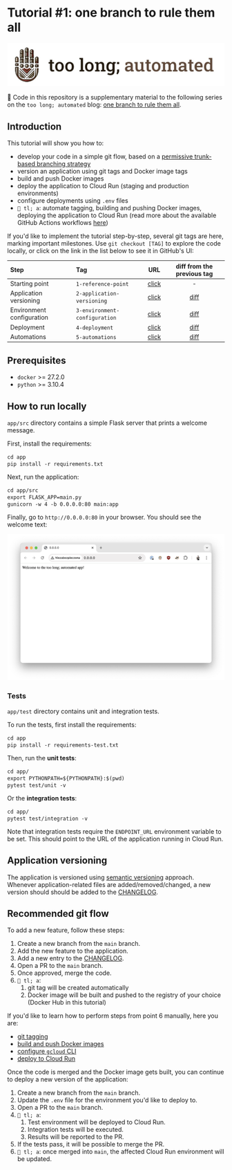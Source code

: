 # Tutorial #1: one branch to rule them all

![tl;a banner](docs/banner.jpeg)

📓 Code in this repository is a supplementary material to the following series
on the `too long; automated` blog: [one branch to rule them
all](https://toolongautomated.com/posts/2024/one-branch-to-rule-them-all-1).

## Introduction

This tutorial will show you how to:
- develop your code in a simple git flow, based on a [permissive trunk-based
    branching strategy](https://www.toolongautomated.com/posts/2024/one-branch-to-rule-them-all-1.html#option-2-permissive-trunk-based-development)
- version an application using git tags and Docker image tags
- build and push Docker images
- deploy the application to Cloud Run (staging and production environments)
- configure deployments using `.env` files
- `🚀 tl; a`: automate tagging, building and pushing Docker images,
    deploying the application to Cloud Run (read more about the available
    GitHub Actions workflows [here](.github/workflows/README.md))

If you'd like to implement the tutorial step-by-step, several git tags are here,
marking important milestones. Use `git checkout [TAG]` to explore the code
locally, or click on the link in the list below to see it in GitHub's UI:

| Step | Tag | URL | diff from the previous tag |
|:---|:---|:---:|:---:|
| Starting point | `1-reference-point` | [click](https://github.com/toolongautomated/tutorial-1/tree/1-reference-point) | - |
| Application versioning | `2-application-versioning` | [click](https://github.com/toolongautomated/tutorial-1/tree/2-application-versioning) | [diff](https://github.com/toolongautomated/tutorial-1/compare/1-reference-point...2-application-versioning) |
| Environment configuration | `3-environment-configuration` | [click](https://github.com/toolongautomated/tutorial-1/tree/3-environment-configuration) | [diff](https://github.com/toolongautomated/tutorial-1/compare/2-application-versioning...3-environment-configuration) |
| Deployment | `4-deployment` | [click](https://github.com/toolongautomated/tutorial-1/tree/4-deployment) | [diff](https://github.com/toolongautomated/tutorial-1/compare/3-environment-configuration...4-deployment) |
| Automations | `5-automations` | [click](https://github.com/toolongautomated/tutorial-1/tree/5-automations) | [diff](https://github.com/toolongautomated/tutorial-1/compare/4-deployment...5-automations) |

## Prerequisites

- `docker` >= 27.2.0
- `python` >= 3.10.4

## How to run locally

`app/src` directory contains a simple Flask server that prints a welcome
message.

First, install the requirements:

```shell
cd app
pip install -r requirements.txt
```

Next, run the application:

```shell
cd app/src
export FLASK_APP=main.py
gunicorn -w 4 -b 0.0.0.0:80 main:app
```

Finally, go to `http://0.0.0.0:80` in your browser. You should see the welcome text:

![Flask welcome screen](docs/welcome-screen.png)

### Tests

`app/test` directory contains unit and integration tests.

To run the tests, first install the requirements:

```shell
cd app
pip install -r requirements-test.txt
```

Then, run the **unit tests**:

```shell
cd app/
export PYTHONPATH=${PYTHONPATH}:$(pwd)
pytest test/unit -v
```

Or the **integration tests**:

```shell
cd app/
pytest test/integration -v
```

Note that integration tests require the `ENDPOINT_URL` environment variable to
be set. This should point to the URL of the application running in Cloud Run.

## Application versioning

The application is versioned using [semantic versioning](https://semver.org/)
approach. Whenever application-related files are added/removed/changed, a new
version should should be added to the [CHANGELOG](app/CHANGELOG.md).

## Recommended git flow

To add a new feature, follow these steps:

1. Create a new branch from the `main` branch.
1. Add the new feature to the application.
1. Add a new entry to the [CHANGELOG](app/CHANGELOG.md).
1. Open a PR to the `main` branch.
1. Once approved, merge the code.
1. `🚀 tl; a`:
   1. git tag will be created automatically
   1. Docker image will be built and pushed to the registry of your choice
      (Docker Hub in this tutorial)

If you'd like to learn how to perform steps from point 6 manually, here you are:
- [git tagging](https://www.toolongautomated.com/posts/2024/one-branch-to-rule-them-all-2.html#git-tagging)
- [build and push Docker images](https://www.toolongautomated.com/posts/2024/one-branch-to-rule-them-all-2.html#containerize-the-application)
- [configure `gcloud` CLI](https://www.toolongautomated.com/posts/2025/one-branch-to-rule-them-all-3.html#configure-gcloud-cli)
- [deploy to Cloud Run](https://www.toolongautomated.com/posts/2025/one-branch-to-rule-them-all-3.html#deploy-to-cloud-run)

Once the code is merged and the Docker image gets built, you can continue to
deploy a new version of the application:

1. Create a new branch from the `main` branch.
1. Update the `.env` file for the environment you'd like to deploy to.
1. Open a PR to the `main` branch.
1. `🚀 tl; a`:
    1. Test environment will be deployed to Cloud Run.
    1. Integration tests will be executed.
    1. Results will be reported to the PR.
1. If the tests pass, it will be possible to merge the PR.
1. `🚀 tl; a`: once merged into `main`, the affected Cloud Run environment will
    be updated.
